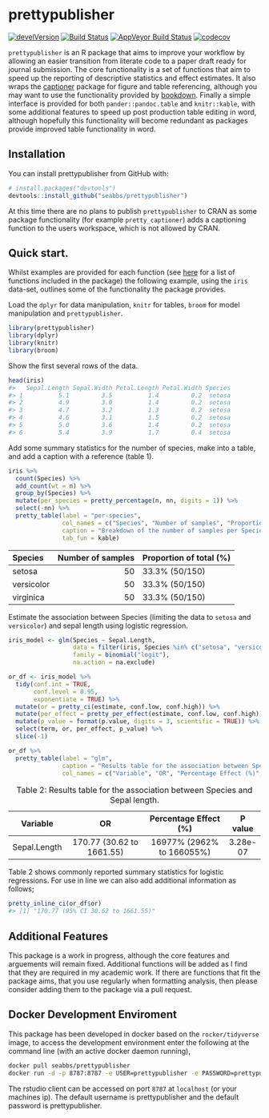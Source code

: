 
prettypublisher
===============

[![develVersion](https://img.shields.io/badge/devel%20version-0.3.0-blue.svg?style=flat)](https://github.com/seabbs/prettypublisher) [![Build Status](https://travis-ci.org/seabbs/prettypublisher.svg?branch=master)](https://travis-ci.org/seabbs/prettypublisher) [![AppVeyor Build Status](https://ci.appveyor.com/api/projects/status/github/seabbs/prettypublisher?branch=master&svg=true)](https://ci.appveyor.com/project/seabbs/prettypublisher) [![codecov](https://codecov.io/gh/seabbs/prettypublisher/branch/master/graph/badge.svg)](https://codecov.io/gh/seabbs/prettypublisher)

`prettypublisher` is an R package that aims to improve your workflow by allowing an easier transition from literate code to a paper draft ready for journal submission. The core functionality is a set of functions that aim to speed up the reporting of descriptive statistics and effect estimates. It also wraps the [captioner](https://github.com/adletaw/captioner) package for figure and table referencing, although you may want to use the functionality provided by [bookdown](https://bookdown.org/yihui/blogdown/). Finally a simple interface is provided for both `pander::pandoc.table` and `knitr::kable`, with some additional features to speed up post production table editing in word, although hopefully this functionality will become redundant as packages provide improved table functionality in word.

Installation
------------

You can install prettypublisher from GitHub with:

``` r
# install.packages("devtools")
devtools::install_github("seabbs/prettypublisher")
```

At this time there are no plans to publish `prettypublisher` to CRAN as some package functionality (for example `pretty_captioner`) adds a captioning function to the users workspace, which is not allowed by CRAN.

Quick start.
------------

Whilst examples are provided for each function (see [here](https://www.samabbott.co.uk/prettypublisher/reference/index.html) for a list of functions included in the package) the following example, using the `iris` data-set, outlines some of the functionality the package provides.

Load the `dplyr` for data manipulation, `knitr` for tables, `broom` for model manipulation and `prettypublisher`.

``` r
library(prettypublisher)
library(dplyr)
library(knitr)
library(broom) 
```

Show the first several rows of the data.

``` r
head(iris)
#>   Sepal.Length Sepal.Width Petal.Length Petal.Width Species
#> 1          5.1         3.5          1.4         0.2  setosa
#> 2          4.9         3.0          1.4         0.2  setosa
#> 3          4.7         3.2          1.3         0.2  setosa
#> 4          4.6         3.1          1.5         0.2  setosa
#> 5          5.0         3.6          1.4         0.2  setosa
#> 6          5.4         3.9          1.7         0.4  setosa
```

Add some summary statistics for the number of species, make into a table, and add a caption with a reference (table 1).

``` r
iris %>% 
  count(Species) %>% 
  add_count(wt = n) %>% 
  group_by(Species) %>% 
  mutate(per_species = pretty_percentage(n, nn, digits = 1)) %>% 
  select(-nn) %>% 
  pretty_table(label = "per-species",
               col_names = c("Species", "Number of samples", "Proportion of total (%)"),
               caption = "Breakdown of the number of samples per Species in the iris data-set",
               tab_fun = kable)
```

| Species    |  Number of samples| Proportion of total (%) |
|:-----------|------------------:|:------------------------|
| setosa     |                 50| 33.3% (50/150)          |
| versicolor |                 50| 33.3% (50/150)          |
| virginica  |                 50| 33.3% (50/150)          |

Estimate the association between Species (limiting the data to `setosa` and `versicolor`) and sepal length using logistic regression.

``` r
iris_model <- glm(Species ~ Sepal.Length, 
                  data = filter(iris, Species %in% c("setosa", "versicolor")),
                  family = binomial("logit"),
                  na.action = na.exclude)

or_df <- iris_model %>% 
  tidy(conf.int = TRUE, 
       conf.level = 0.95,
       exponentiate = TRUE) %>% 
  mutate(or = pretty_ci(estimate, conf.low, conf.high)) %>%
  mutate(per_effect = pretty_per_effect(estimate, conf.low, conf.high)) %>% 
  mutate(p_value = format(p.value, digits = 3, scientific = TRUE)) %>% 
  select(term, or, per_effect, p_value) %>% 
  slice(-1) 

or_df %>% 
  pretty_table(label = "glm",
               caption = "Results table for the association between Species and Sepal length.",
               col_names = c("Variable", "OR", "Percentage Effect (%)", "P value"))
```

<table style="width:100%;">
<caption>Table 2: Results table for the association between Species and Sepal length.</caption>
<colgroup>
<col width="18%" />
<col width="34%" />
<col width="34%" />
<col width="12%" />
</colgroup>
<thead>
<tr class="header">
<th align="center">Variable</th>
<th align="center">OR</th>
<th align="center">Percentage Effect (%)</th>
<th align="center">P value</th>
</tr>
</thead>
<tbody>
<tr class="odd">
<td align="center">Sepal.Length</td>
<td align="center">170.77 (30.62 to 1661.55)</td>
<td align="center">16977% (2962% to 166055%)</td>
<td align="center">3.28e-07</td>
</tr>
</tbody>
</table>

Table 2 shows commonly reported summary statistics for logistic regressions. For use in line we can also add additional information as follows;

``` r
pretty_inline_ci(or_df$or)
#> [1] "170.77 (95% CI 30.62 to 1661.55)"
```

Additional Features
-------------------

This package is a work in progress, although the core features and arguements will remain fixed. Additional functions will be added as I find that they are required in my academic work. If there are functions that fit the package aims, that you use regularly when formatting analysis, then please consider adding them to the package via a pull request.

Docker Development Enviroment
-----------------------------

This package has been developed in docker based on the `rocker/tidyverse` image, to access the development environment enter the following at the command line (with an active docker daemon running),

``` bash
docker pull seabbs/prettypublisher
docker run -d -p 8787:8787 -e USER=prettypublisher -e PASSWORD=prettypublisher --name prettypublisher seabbs/prettypublisher
```

The rstudio client can be accessed on port `8787` at `localhost` (or your machines ip). The default username is prettypublisher and the default password is prettypublisher.
